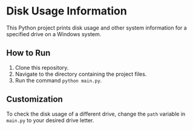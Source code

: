 # Disk Usage Information

This Python project prints disk usage and other system information for a specified drive on a Windows system.

## How to Run

1. Clone this repository.
2. Navigate to the directory containing the project files.
3. Run the command `python main.py`.

## Customization

To check the disk usage of a different drive, change the `path` variable in `main.py` to your desired drive letter.
